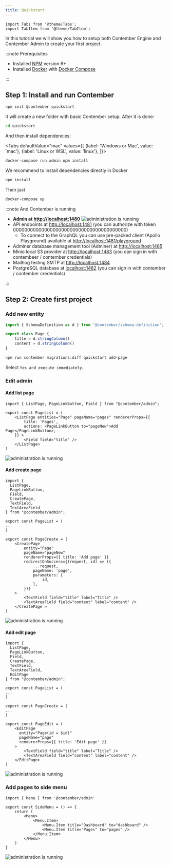 ```yaml
---
title: Quickstart
---
```


```mdx-code-block
import Tabs from '@theme/Tabs';
import TabItem from '@theme/TabItem';
```

In this tutorial we will show you how to setup both Contember Engine and Contember Admin to create your first project.

:::note Prerequisites

- Installed [NPM](https://www.npmjs.com/) version 6+
- Installed [Docker](https://docs.docker.com/install/) with [Docker Compose](https://docs.docker.com/compose/install/)

:::

## Step 1: Install and run Contember

```bash
npm init @contember quickstart
```

It will create a new folder with basic Contember setup. After it is done:
```bash
cd quickstart
```
And then install dependencies:

<Tabs
defaultValue="mac"
values={[
    {label: 'Windows or Mac', value: 'mac'},
    {label: 'Linux or WSL', value: 'linux'},
  ]}>
  <TabItem value="mac" label="Mac">

```bash
docker-compose run admin npm install
```
We recommend to install dependencies directly in Docker

  </TabItem>
  <TabItem value="linux" label="Linux">

```bash
npm install
```
  </TabItem>
</Tabs>

Then just
```bash
docker-compose up
```

:::note And Contember is running

- **Admin at [http://localhost:1480](http://localhost:1480)**
![administration is running](/assets/contember-admin-running.png)
- API endpoints at [http://localhost:1481](http://localhost:1481) (you can authorize with token 0000000000000000000000000000000000000000)
	- To connect to the GraphQL you can use pre-packed client (Apollo Playground) available at [http://localhost:1481/playground](http://localhost:1481/playground)
- Adminer database management tool (Adminer) at [http://localhost:1485](http://localhost:1485)
- Minio local S3 provider at [http://localhost:1483](http://localhost:1483) (you can sign in with contembeer / contember credentials)
- Mailhog testing SMTP at [http://localhost:1484](http://localhost:1484)
- PostgreSQL database at [localhost:1482](localhost:1482) (you can sign in with contember / contember credentials)

:::

## Step 2: Create first project

### Add new entity

```ts title="api/model/index.ts"
import { SchemaDefinition as d } from '@contember/schema-definition';

export class Page {
    title = d.stringColumn()
    content = d.stringColumn()
}
```

```bash
npm run contember migrations:diff quickstart add-page
```

Select `Yes and execute immediately`.

### Edit admin

#### Add list page

```tsx title="admin/pages/Pages.tsx"
import { ListPage, PageLinkButton, Field } from "@contember/admin";

export const PageList = (
    <ListPage entities="Page" pageName="pages" rendererProps={{
        title: 'Pages',
        actions: <PageLinkButton to="pageNew">Add Page</PageLinkButton>,
    }} >
        <Field field="title" />
    </ListPage>
)
```
![administration is running](/assets/contember-admin-list-page.png)

#### Add create page

```tsx title="admin/pages/Pages.tsx"
import {
  ListPage,
  PageLinkButton,
  Field,
  CreatePage,
  TextField,
  TextAreaField
} from "@contember/admin";

export const PageList = (
...
)

export const PageCreate = (
    <CreatePage
        entity="Page"
        pageName="pageNew"
        rendererProps={{ title: 'Add page' }}
        redirectOnSuccess={(request, id) => ({
            ...request,
            pageName: 'page',
            parameters: {
                id,
            },
        })}
    >
        <TextField field="title" label="Title" />
        <TextAreaField field="content" label="content" />
    </CreatePage >
)
```

![administration is running](/assets/contember-admin-create-page.png)

#### Add edit page

```tsx title="admin/pages/Pages.tsx"
import {
  ListPage,
  PageLinkButton,
  Field,
  CreatePage,
  TextField,
  TextAreaField,
  EditPage
} from "@contember/admin";

export const PageList = (
...
)

export const PageCreate = (
...
)

export const PageEdit = (
    <EditPage
      entity="Page(id = $id)"
      pageName="page"
      rendererProps={{ title: 'Edit page' }}
    >
        <TextField field="title" label="Title" />
        <TextAreaField field="content" label="content" />
    </EditPage>
)
```
![administration is running](/assets/contember-admin-edit-page.png)


### Add pages to side menu

```tsx title="admin/SideMenu.tsx"
import { Menu } from '@contember/admin'

export const SideMenu = () => {
	return (
		<Menu>
			<Menu.Item>
				<Menu.Item title="Dashboard" to="dashboard" />
				<Menu.Item title="Pages" to="pages" />
			</Menu.Item>
		</Menu>
	)
}

```
![administration is running](/assets/contember-admin-menu-pages.png)
